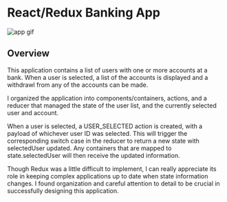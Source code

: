 
# React/Redux Banking App

![app gif](https://thumbs.gfycat.com/ImaginativePlainGar-size_restricted.gif)

## Overview

This application contains a list of users with one or more accounts at a bank. When a user is selected, a list of the accounts is displayed and a withdrawl from any of the accounts can be made.

I organized the application into components/containers, actions, and a reducer that managed the state of the user list, and the currently selected user and account.

When a user is selected, a USER_SELECTED action is created, with a payload of whichever user ID was selected. This will trigger the corresponding switch case in the reducer to return a new state with selectedUser updated. Any containers that are mapped to state.selectedUser will then receive the updated information.

Though Redux was a little difficult to implement, I can really appreciate its role in keeping complex applications up to date when state information changes. I found organization and careful attention to detail to be crucial in successfully designing this application.
